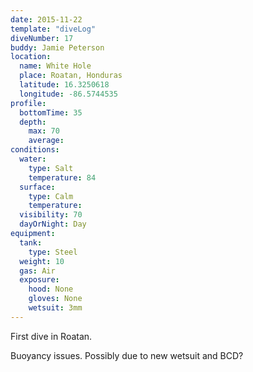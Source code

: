 ```yaml
---
date: 2015-11-22
template: "diveLog"
diveNumber: 17
buddy: Jamie Peterson
location:
  name: White Hole
  place: Roatan, Honduras
  latitude: 16.3250618
  longitude: -86.5744535
profile:
  bottomTime: 35
  depth:
    max: 70
    average:
conditions:
  water:
    type: Salt
    temperature: 84
  surface:
    type: Calm
    temperature:
  visibility: 70
  dayOrNight: Day
equipment:
  tank:
    type: Steel
  weight: 10
  gas: Air
  exposure:
    hood: None
    gloves: None
    wetsuit: 3mm
---
```

First dive in Roatan.

Buoyancy issues. Possibly due to new wetsuit and BCD?
